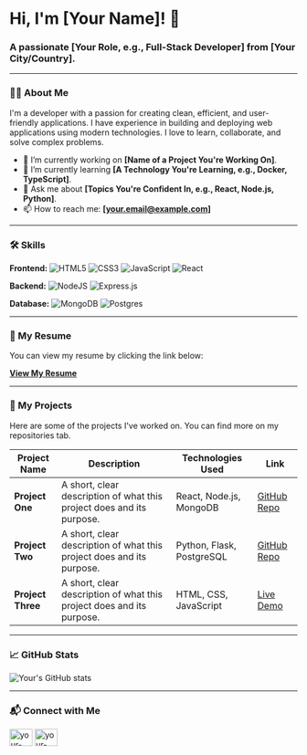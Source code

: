 # Hi, I'm [Your Name]! 👋

### A passionate [Your Role, e.g., Full-Stack Developer] from [Your City/Country].

---

### 👨‍💻 About Me

I'm a developer with a passion for creating clean, efficient, and user-friendly applications. I have experience in building and deploying web applications using modern technologies. I love to learn, collaborate, and solve complex problems.

- 🔭 I’m currently working on **[Name of a Project You're Working On]**.
- 🌱 I’m currently learning **[A Technology You're Learning, e.g., Docker, TypeScript]**.
- 💬 Ask me about **[Topics You're Confident In, e.g., React, Node.js, Python]**.
- 📫 How to reach me: **[your.email@example.com]**

---

### 🛠️ Skills

**Frontend:**
![HTML5](https://img.shields.io/badge/html5-%23E34F26.svg?style=for-the-badge&logo=html5&logoColor=white)
![CSS3](https://img.shields.io/badge/css3-%231572B6.svg?style=for-the-badge&logo=css3&logoColor=white)
![JavaScript](https://img.shields.io/badge/javascript-%23323330.svg?style=for-the-badge&logo=javascript&logoColor=%23F7DF1E)
![React](https://img.shields.io/badge/react-%2320232a.svg?style=for-the-badge&logo=react&logoColor=%2361DAFB)

**Backend:**
![NodeJS](https://img.shields.io/badge/node.js-6DA55F?style=for-the-badge&logo=node.js&logoColor=white)
![Express.js](https://img.shields.io/badge/express.js-%23404d59.svg?style=for-the-badge&logo=express&logoColor=%2361DAFB)

**Database:**
![MongoDB](https://img.shields.io/badge/MongoDB-%234ea94b.svg?style=for-the-badge&logo=mongodb&logoColor=white)
![Postgres](https://img.shields.io/badge/postgres-%23316192.svg?style=for-the-badge&logo=postgresql&logoColor=white)

---

### 📄 My Resume

You can view my resume by clicking the link below:

[**View My Resume**](./Your_Resume_File_Name.pdf)  <!-- IMPORTANT: Replace with the actual name of your PDF file -->

---

### 🚀 My Projects

Here are some of the projects I've worked on. You can find more on my repositories tab.

| Project Name | Description | Technologies Used | Link |
|--------------|-------------|-------------------|------|
| **Project One** | A short, clear description of what this project does and its purpose. | React, Node.js, MongoDB | [GitHub Repo](https://github.com/your-username/project-one-repo) |
| **Project Two** | A short, clear description of what this project does and its purpose. | Python, Flask, PostgreSQL | [GitHub Repo](https://github.com/your-username/project-two-repo) |
| **Project Three**| A short, clear description of what this project does and its purpose. | HTML, CSS, JavaScript | [Live Demo](https://your-username.github.io/project-three-repo) |

---

### 📈 GitHub Stats

![Your's GitHub stats](https://github-readme-stats.vercel.app/api?username=your-username&show_icons=true&theme=radical)

---

### 📬 Connect with Me

<p align="left">
<a href="https://linkedin.com/in/your-linkedin-profile" target="blank"><img align="center" src="https://raw.githubusercontent.com/rahuldkjain/github-profile-readme-generator/master/src/images/icons/Social/linked-in-alt.svg" alt="your-linkedin-profile" height="30" width="40" /></a>
<a href="https://twitter.com/your-twitter-handle" target="blank"><img align="center" src="https://raw.githubusercontent.com/rahuldkjain/github-profile-readme-generator/master/src/images/icons/Social/twitter.svg" alt="your-twitter-handle" height="30" width="40" /></a>
</p>
